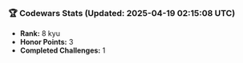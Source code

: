 ### 🏆 Codewars Stats (Updated: 2025-04-19 02:15:08 UTC)

- **Rank:** 8 kyu
- **Honor Points:** 3
- **Completed Challenges:** 1
